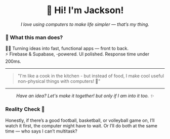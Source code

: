 <div align="center">
  <h1>👋 Hi! I'm Jackson!</h1>
  <p><em>I love using computers to make life simpler — that’s my thing.</em></p>
</div>



### 🌟 What this man does?

👨‍💻 Turning ideas into fast, functional apps — front to back.  
⚡ Firebase & Supabase, -powered. UI polished. Response time under 200ms.  



---

> "I'm like a cook in the kitchen - but instead of food, I make cool useful non-physical things with computers! 🍳"

---


<div align="center">
  <i>Have an idea? Let's make it together! but only if I am into it too. ✨</i>
</div>

### Reality Check 📖


Honestly, if there’s a good football, basketball, or volleyball game on, I’ll watch it first, the computer might have to wait. Or I’ll do both at the same time — who says I can’t multitask?

